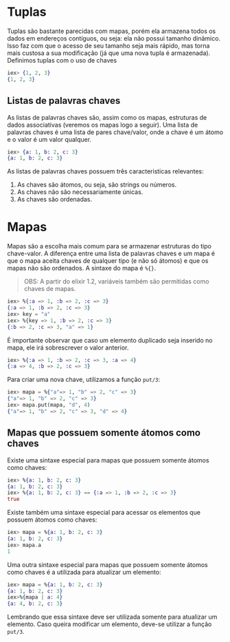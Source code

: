 # Tuplas

Tuplas são  bastante parecidas com mapas, porém ela armazena todos os dados em endereços contíguos, ou seja: ela não possui tamanho dinâmico. Isso faz com que o acesso de seu tamanho seja mais rápido, mas torna mais custosa a sua modificação (já que uma nova tupla é armazenada).
Definimos tuplas com o uso de chaves

```elixir
iex> {1, 2, 3}
{1, 2, 3}
```

## Listas de palavras chaves

As listas de palavras chaves são, assim como os mapas, estruturas de dados associativas (veremos os mapas logo a seguir). Uma lista de palavras chaves é uma lista de pares chave/valor, onde a chave é um átomo e o valor é um valor qualquer.

```elixir
iex> {a: 1, b: 2, c: 3}
{a: 1, b: 2, c: 3}
```

As listas de palavras chaves possuem três caracteristicas relevantes: 
1. As chaves são átomos, ou seja, são strings ou números.
2. As chaves não são necessariamente únicas.
3. As chaves são ordenadas.

# Mapas

Mapas são a escolha mais comum para se armazenar estruturas do tipo chave-valor. A diferença entre uma lista de palavras chaves e um mapa é que o mapa aceita chaves de qualquer tipo (e não só átomos) e que os mapas não são ordenados. A sintaxe do mapa é `%{}`.

> OBS: A partir do elixir 1.2, variáveis também são permitidas como chaves de mapas.

```elixir
iex> %{:a => 1, :b => 2, :c => 3}
{:a => 1, :b => 2, :c => 3}
iex> key = "a"
iex> %{key => 1, :b => 2, :c => 3}
{:b => 2, :c => 3, "a" => 1}
```

É importante observar que caso um elemento duplicado seja inserido no mapa, ele irá sobrescrever o valor anterior.

```elixir
iex> %{:a => 1, :b => 2, :c => 3, :a => 4}
{:a => 4, :b => 2, :c => 3}
```

Para criar uma nova chave, utilizamos a função `put/3`:

```elixir
iex> mapa = %{"a"=> 1, "b" => 2, "c" => 3}
{"a"=> 1, "b" => 2, "c" => 3}
iex> mapa.put(mapa, "d", 4)
{"a"=> 1, "b" => 2, "c" => 3, "d" => 4}
```

## Mapas que possuem somente átomos como chaves

Existe uma sintaxe especial para mapas que possuem somente átomos como chaves:

```elixir
iex> %{a: 1, b: 2, c: 3}
{a: 1, b: 2, c: 3}
iex> %{a: 1, b: 2, c: 3} == {:a => 1, :b => 2, :c => 3}
true
```

Existe também uma sintaxe especial para acessar os elementos que possuem átomos como chaves:

```elixir
iex> mapa = %{a: 1, b: 2, c: 3}
{a: 1, b: 2, c: 3}
iex> mapa.a
1
```

Uma outra sintaxe especial para mapas que possuem somente átomos como chaves é a utilizada para atualizar um elemento:

```elixir
iex> mapa = %{a: 1, b: 2, c: 3}
{a: 1, b: 2, c: 3}
iex>%{mapa | a: 4}
{a: 4, b: 2, c: 3}
```

Lembrando que essa sintaxe deve ser utilizada somente para atualizar um elemento. Caso queira modificar um elemento, deve-se utilizar a função `put/3`.
